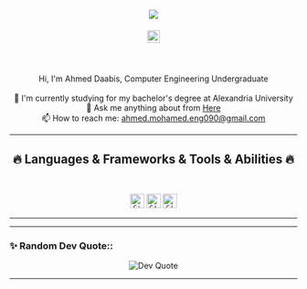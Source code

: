 

<h1 align="center">
  <a href="https://git.io/typing-svg">
    <img src="https://readme-typing-svg.herokuapp.com/?lines=Hello,+There!+👋;This+is+Ahmed+Daabis....;Nice+to+meet+you!&center=true&size=30">
  </a>
</h1>

<h5 align="center">
  <code><a href="https://www.linkedin.com/in/ahmed-daabis-25392b354" title="LinkedIn Profile"><img width="22" src="https://img.icons8.com/?size=100&id=13930&format=png&color=000000"/></svg></a></code>
</h5>
<br>
<p align="center">
  Hi, I'm Ahmed Daabis, Computer Engineering Undergraduate
  <br>
  <br>
  🔬 I'm currently studying for my bachelor's degree at Alexandria University
  <br>
  💬 Ask me anything about from <a href="https://github.com/ahmed-mohamed8/ahmed-mohamed8/issues" title="Issues">Here</a>
  <br>
  📫 How to reach me: <a href="mailto: ahmed.mohamed.eng090@gmail.com">ahmed.mohamed.eng090@gmail.com</a>
</p>

<hr>
<h2 align="center">🔥 Languages & Frameworks & Tools & Abilities 🔥</h2>
<br>
<p align="center">
  <code><img title="C++" height="25" src="https://img.icons8.com/?size=100&id=40669&format=png&color=000000"></code>
  <code><img title="Git" height="25" src="https://img.icons8.com/?size=100&id=20906&format=png&color=000000"></code>
  <code><img title="GitHub" height="25" src="https://img.icons8.com/?size=100&id=12599&format=png&color=000000"></code>
</p>
<hr>

<hr>
<h3 align="left">✨ Random Dev Quote::</h3>
<p align="center">
  <img src="https://quotes-github-readme.vercel.app/api?type=horizontal&theme=dark" alt="Dev Quote" />
</p>
<hr>
